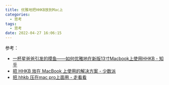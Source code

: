 ```yaml
---
title: 优雅地把HHKB放到Mac上
categories:
  - 思考
tags:
  - 思考
date: 2022-04-27 16:06:15
---
```


参考：
- [一杯星爸爸引发的摸鱼——如何优雅地在新版13寸Macbook上使用HHKB - 知乎](https://zhuanlan.zhihu.com/p/380353759)
- [把 HHKB 放在 MacBook 上使用的解决方案 - 少数派](https://sspai.com/post/62533)
- [把 hhkb 压在mac pro上面用 - 走看看](http://t.zoukankan.com/mushishi-p-10720116.html)
